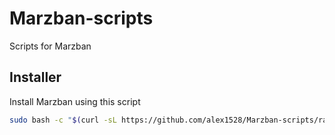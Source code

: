 # Marzban-scripts
Scripts for Marzban

## Installer
Install Marzban using this script
```bash
sudo bash -c "$(curl -sL https://github.com/alex1528/Marzban-scripts/raw/master/marzban.sh)" @ install
```
